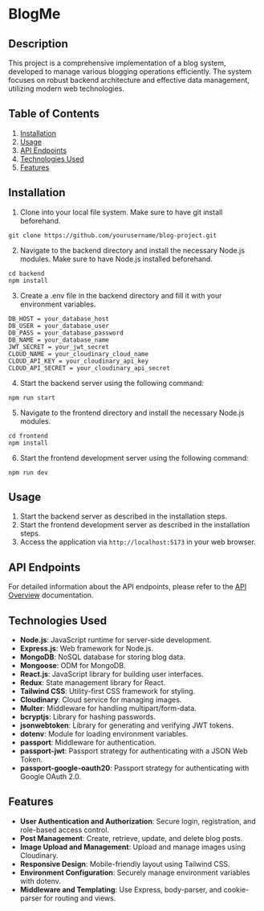 # BlogMe

## Description
This project is a comprehensive implementation of a blog system, developed to manage various blogging operations efficiently. The system focuses on robust backend architecture and effective data management, utilizing modern web technologies.
## Table of Contents

1. [Installation](#installation)
2. [Usage](#usage)
3. [API Endpoints](#api-endpoints)
4. [Technologies Used](#technologies-used)
5. [Features](#features)
<!-- 6. [Screenshots](#screenshots)
7. [Database Schema](#database-schema) -->

## Installation
1. Clone into your local file system. Make sure to have git install beforehand.

```
git clone https://github.com/yourusername/blog-project.git
```
2. Navigate to the backend directory and install the necessary Node.js modules. Make sure to have Node.js installed beforehand.
```
cd backend
npm install
```
3. Create a .env file in the backend directory and fill it with your environment variables.
```
DB_HOST = your_database_host
DB_USER = your_database_user
DB_PASS = your_database_password
DB_NAME = your_database_name
JWT_SECRET = your_jwt_secret
CLOUD_NAME = your_cloudinary_cloud_name
CLOUD_API_KEY = your_cloudinary_api_key
CLOUD_API_SECRET = your_cloudinary_api_secret
```
 4. Start the backend server using the following command:
```
npm run start
```
5. Navigate to the frontend directory and install the necessary Node.js modules.
```
cd frontend
npm install
```
  
6. Start the frontend development server using the following command:
```
npm run dev
```


## Usage
1. Start the backend server as described in the installation steps.
2. Start the frontend development server as described in the installation steps.
3. Access the application via ``http://localhost:5173`` in your web browser.

## API Endpoints

For detailed information about the API endpoints, please refer to the [API Overview](docs/api/overview.md) documentation.



## Technologies Used
- **Node.js**: JavaScript runtime for server-side development.
- **Express.js**: Web framework for Node.js.
- **MongoDB**: NoSQL database for storing blog data.
- **Mongoose**: ODM for MongoDB.
- **React.js**: JavaScript library for building user interfaces.
- **Redux**: State management library for React.
- **Tailwind CSS**: Utility-first CSS framework for styling.
- **Cloudinary**: Cloud service for managing images.
- **Multer**: Middleware for handling multipart/form-data.
- **bcryptjs**: Library for hashing passwords.
- **jsonwebtoken**: Library for generating and verifying JWT tokens.
- **dotenv**: Module for loading environment variables.
- **passport**: Middleware for authentication.
- **passport-jwt**: Passport strategy for authenticating with a JSON Web Token.
- **passport-google-oauth20**: Passport strategy for authenticating with Google OAuth 2.0.

## Features
- **User Authentication and Authorization**: Secure login, registration, and role-based access control.
- **Post Management**: Create, retrieve, update, and delete blog posts.
- **Image Upload and Management**: Upload and manage images using Cloudinary.
- **Responsive Design**: Mobile-friendly layout using Tailwind CSS.
- **Environment Configuration**: Securely manage environment variables with dotenv.
- **Middleware and Templating**: Use Express, body-parser, and cookie-parser for routing and views.


<!-- ## Screenshots
![image](https://github.com/Thejas0604/banking_system_G4/assets/109301978/ffc5c5be-8ec4-4dba-a0ce-35a0ac25bdee)
![image](https://github.com/Thejas0604/banking_system_G4/assets/109301978/d438004e-1296-4509-837f-050412a80acb) -->



<!-- ## Database Schema

![image](https://github.com/Thejas0604/banking_system_G4/assets/109301978/dcd89c23-7708-4676-bafa-baaec30e28e8) -->

